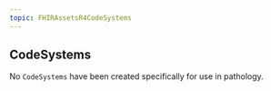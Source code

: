 ```yaml
---
topic: FHIRAssetsR4CodeSystems
---
```

## CodeSystems
No `CodeSystems` have been created specifically for use in pathology.